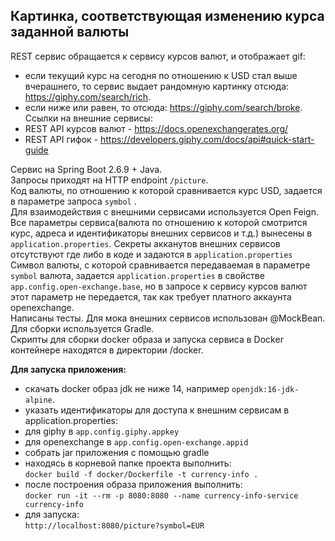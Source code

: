 ## Картинка, соответствующая изменению курса заданной валюты
REST cервис обращается к сервису курсов валют, и отображает gif:<br>
- если текущий курс на сегодня по отношению к USD стал выше вчерашнего, то сервис выдает рандомную картинку
  отсюда: https://giphy.com/search/rich.
  <br>
- если ниже или равен, то отсюда: https://giphy.com/search/broke.
  <br>
  Ссылки на внешние сервисы:<br>
- REST API курсов валют - https://docs.openexchangerates.org/
  <br>
- REST API гифок - https://developers.giphy.com/docs/api#quick-start-guide
  <br>

Сервис на Spring Boot 2.6.9 + Java.<br>
Запросы приходят на HTTP endpoint `/picture`.<br>
Код валюты, по отношению к которой сравнивается курс USD, задается в
параметре запроса `symbol`
.<br>
Для взаимодействия с внешними сервисами используется Open Feign.<br>
Все параметры сервиса(валюта по отношению к которой смотрится курс, адреса и идентификаторы внешних сервисов и т.д.)
вынесены в `application.properties`.
Секреты акканутов внешних сервисов отсутствуют где либо в коде и задаются в `application.properties`<br>
Символ валюты, с которой сравнивается передаваемая в параметре `symbol` валюта, задается `application.properties`
в свойстве `app.config.open-exchange.base`, но в запросе к сервису курсов валют этот параметр не передается, так как требует 
платного аккаунта openexchange.<br>
Написаны тесты. Для мока внешних сервисов использован @MockBean.<br>
Для сборки используется Gradle.<br>
Скрипты для сборки docker образа и запуска сервиса в Docker контейнере находятся в директории /docker.

<b>Для запуска приложения:</b><br>
- скачать docker образ jdk не ниже 14, например `openjdk:16-jdk-alpine`.<br>
- указать идентификаторы для доступа к внешним сервисам в application.properties:<br>
- для giphy в `app.config.giphy.appkey`<br>
- для openexchange в `app.config.open-exchange.appid`<br>
- собрать jar приложения c помощью gradle<br>
- находясь в корневой папке проекта выполнить:<br>
`docker build -f docker/Dockerfile -t currency-info .`<br>
- после построения образа приложения выполнить:<br>
`docker run -it --rm -p 8080:8080 --name currency-info-service currency-info`
- для запуска:<br>
`http://localhost:8080/picture?symbol=EUR`
